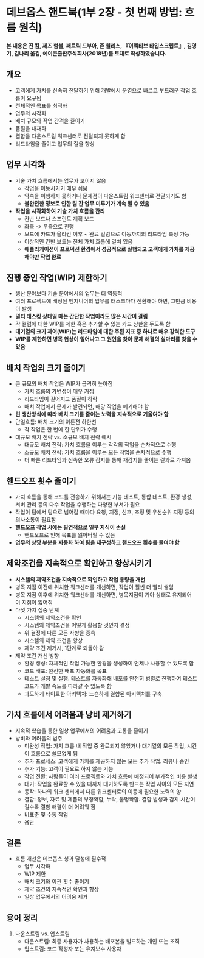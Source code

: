 # 데브옵스 핸드북(1부 2장 - 첫 번째 방법: 흐름 원칙)

**본 내용은 진 킴, 제즈 험블, 패트릭 드부아, 존 윌리스, 『이펙티브 타입스크립트』, 김영기, 김나리 옮김, 에이콘출판주식회사(2018년)를 토대로 작성하였습니다.**



## 개요

* 고객에게 가치를 신속히 전달하기 위해 개발에서 운영으로 빠르고 부드러운 작업 흐름이 요구됨
* 전체적인 목표를 최적화
* 업무의 시각화
* 배치 규모와 작업 간격을 줄이기
* 품질을 내재화
* 결함을 다운스트림 워크센터로 전달되지 못하게 함
* 리드타임을 줄이고 업무의 질을 향상



## 업무 시각화

* 기술 가치 흐름에서는 업무가 보이지 않음
  * 작업을 이동시키기 매우 쉬움
  * 약속을 이행하지 못하거나 문제점이 다운스트림 워크센터로 전달되기도 함
  * **불완전한 정보로 인한 팀 간 업무 미루기가 계속 될 수 있음**
* **작업을 시각화하여 기술 가치 흐름을 관리**
  * 칸반 보드나 스프린트 계획 보드
  * 좌측 -> 우측으로 진행
  * 보드에 카드가 올라간 이후 ~ 완료 컬럼으로 이동까지의 리드타임 측정 가능
  * 이상적인 칸반 보드는 전체 가치 흐름에 걸쳐 있음
  * **애플리케이션이 프로덕션 환경에서 성공적으로 실행되고 고객에게 가치를 제공해야만 작업 완료**



## 진행 중인 작업(WIP) 제한하기

* 생산 분야보다 기술 분야에서의 업무는 더 역동적
* 여러 프로젝트에 배정된 엔지니어의 업무를 태스크마다 전환해야 하면, 그만큼 비용이 발생
* **멀티 태스킹 상태일 때는 간단한 작업이라도 많은 시간이 걸림**
* 각 컬럼에 대한 WIP를 제한 혹은 추가할 수 있는 카드 상한을 두도록 함
* **대기열의 크기 제어(WIP)는 리드타임에 대한 주된 지표 중 하나로 매우 강력한 도구**
* **WIP를 제한하면 병목 현상이 일어나고 그 원인을 찾아 문제 해결의 실마리를 찾을 수 있음**



## 배치 작업의 크기 줄이기

* 큰 규모의 배치 작업은 WIP가 급격히 높아짐
  * 가치 흐름의 가변성이 매우 커짐
  * 리드타임이 길어지고 품질이 하락
  * 배치 작업에서 문제가 발견되면, 해당 작업을 폐기해야 함
* **린 생산방식에 따라 배치 크기를 줄이는 노력을 지속적으로 기울여야 함**
* 단일흐름: 배치 크기의 이론전 하한선
  * 각 작업은 한 번에 한 단위가 수행
* 대규모 배치 전략 vs. 소규모 배치 전략 예시
  * 대규모 배치 전략: 가치 흐름을 이루는 각각의 작업을 순차적으로 수행
  * 소규모 배치 전략: 가치 흐름을 이루는 모든 작업을 순차적으로 수행
  * 더 빠른 리드타임과 신속한 오류 감지를 통해 재감지를 줄이는 결과로 가져옴



## 핸드오프 횟수 줄이기

* 가치 흐름을 통해 코드를 전송하기 위해서는 기능 테스트, 통합 테스트, 환경 생성, 서버 관리 등의 다수 작업을 수행하는 다양한 부서가 필요
* 작업이 팀에서 팀으로 넘어갈 때마다 요청, 지정, 신호, 조정 및 우선순위 지정 등의 의사소통이 필요함
* **핸드오프 작업 시에는 필연적으로 일부 지식이 손실**
  * 핸드오프로 인해 목표를 잃어버릴 수 있음
* **업무의 상당 부분을 자동화 하여 팀을 재구성하고 핸드오프 횟수를 줄여야 함**



## 제약조건을 지속적으로 확인하고 향상시키기

* **시스템의 제약조건을 지속적으로 확인하고 작업 용량을 개선**
* 병목 지점 이전에 위치한 워크센터를 개선하면, 작업이 훨씬 더 빨리 쌓임
* 병목 지점 이후에 위치한 워크센터를 개선하면, 병목지점이 기아 상태로 유지되어 이 지점이 없어짐
* 다섯 가지 집중 단계
  * 시스템의 제약조건을 확인
  * 시스템의 제약조건을 어떻게 활용할 것인지 결정
  * 위 결정에 다른 모든 사항을 종속
  * 시스템의 제약 조건을 향상
  * 제약 조건 제거시, 1단계로 되돌아 감
* 제약 조건 개선 방향
  * 환경 생성: 자체적인 작업 가능한 환경을 생성하여 언제나 사용할 수 있도록 함
  * 코드 배포: 완전한 배포 자동화를 목표
  * 테스트 설정 및 실행: 테스트를 자동화해 배포를 안전히 병렬로 진행하여 테스트 코드가 개발 속도를 따라갈 수 있도록 함
  * 과도하게 타이트한 아키텍처: 느슨하게 결합된 아키텍처를 구축



## 가치 흐름에서 어려움과 낭비 제거하기

* 지속적 학습을 통한 일상 업무에서의 어려움과 고통을 줄이기
* 낭비와 어려움의 범주
  * 미완성 작업: 가치 흐름 내 작업 중 완료되지 않았거나 대기열의 모든 작업, 시간이 흐름으로 쓸모없게 됨
  * 추가 프로세스: 고객에게 가치를 제공하지 않는 모든 추가 작업. 리뷰나 승인
  * 추가 기능: 고객이 필요로 하지 않는 기능
  * 작업 전환: 사람들이 여러 프로젝트와 가치 흐름에 배정되어 부가적인 비용 발생
  * 대기: 작업을 완료할 수 있을 때까지 대기하도록 만드는 작업 사이의 모든 지연
  * 동작: 하나의 워크 센터에서 다른 워크센터로의 이동에 필요한 노력의 양
  * 결함: 정보, 자료 및 제품의 부정확함, 누락, 불명확함. 결함 발생과 감지 시간이 길수록 결함 해결이 더 어려워 짐
  * 비표준 및 수동 작업
  * 용단



## 결론

* 흐름 개선은 데브옵스 성과 달성에 필수적
  * 업무 시각화
  * WIP 제한
  * 배치 크기와 이관 횟수 줄이기
  * 제약 조건의 지속적인 확인과 향상
  * 일상 업무에서의 어려움 제거



## 용어 정리

1. 다운스트림 vs. 업스트림
   * 다운스트림: 최종 사용자가 사용하는 배포본을 빌드하는 개인 또는 조직
   * 업스트림: 코드 작성자 또는 유지보수 사용자



